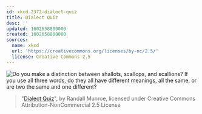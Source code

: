 ```yaml
---
id: xkcd.2372-dialect-quiz
title: Dialect Quiz
desc: ''
updated: 1602658800000
created: 1602658800000
sources:
  name: xkcd
  url: 'https://creativecommons.org/licenses/by-nc/2.5/'
  license: Creative Commons 2.5
---
```

![Do you make a distinction between shallots, scallops, and scallions? If you use all three words, do they all have different meanings, all the same, or are two the same and one different?](https://imgs.xkcd.com/comics/dialect_quiz.png)
> "[Dialect Quiz](https://xkcd.com/2372/)", by Randall Munroe, licensed under Creative Commons Attribution-NonCommercial 2.5 License
